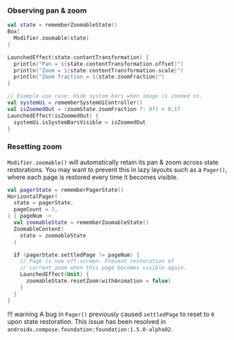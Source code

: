 ### Observing pan & zoom

```kotlin
val state = rememberZoomableState()
Box(
  Modifier.zoomable(state)
)

LaunchedEffect(state.contentTransformation) {
  println("Pan = ${state.contentTransformation.offset}")
  println("Zoom = ${state.contentTransformation.scale}")
  println("Zoom fraction = ${state.zoomFraction}")
}

// Example use case: Hide system bars when image is zoomed in.
val systemUi = rememberSystemUiController()
val isZoomedOut = (zoomState.zoomFraction ?: 0f) < 0.1f
LaunchedEffect(isZoomedOut) {
  systemUi.isSystemBarsVisible = isZoomedOut
}
```

### Resetting zoom
`Modifier.zoomable()` will automatically retain its pan & zoom across state restorations. You may want to prevent this in lazy layouts such as a `Pager()`, where each page is restored every time it becomes visible. 

```kotlin hl_lines="15"
val pagerState = rememberPagerState()
HorizontalPager(
  state = pagerState,
  pageCount = 3,
) { pageNum ->
  val zoomableState = rememberZoomableState()
  ZoomableContent(
    state = zoomableState
  )

  if (pagerState.settledPage != pageNum) {
    // Page is now off-screen. Prevent restoration of 
    // current zoom when this page becomes visible again.
    LaunchedEffect(Unit) {
      zoomableState.resetZoom(withAnimation = false)
    }
  }
}
```

!!! warning
    A bug in `Pager()` previously caused `settledPage` to reset to `0` upon state restoration. This issue has been resolved in `androidx.compose.foundation:foundation:1.5.0-alpha02`.
